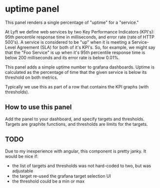 # uptime panel

This panel renders a single percentage of "uptime" for a "service."

At Lyft we define web services by two Key Performance Indicators
(KPI's):  95th percentile response time in milliseconds, and error
rate (rate of HTTP 500's).  A service is considered to be "up" when
it is meeting a Service-Level Agreement (SLA) for both of it's
KPI's.  So, for example, we might say that the "Foo Service" is up
when it's 95th percentile response time is below 200 milliseconds
and its error rate is below 0.01%.

This panel adds a simple uptime number to grafana dashboards.
Uptime is calculated as the percentage of time that the given
service is below its threshold on both metrics.

Typically we use this as part of a row that contains the KPI graphs
(with thresholds).

## How to use this panel

Add the panel to your dashboard, and specify targets and thresholds.
Targets are graphite functions, and thresholds are limits for the targets.

## TODO

Due to my inexperience with angular, this component is pretty janky.
It would be nice if: 
* the list of targets and thresholds was not hard-coded to two, but was adjustable
* the target re-used the grafana target selection UI
* the threshold could be a min or max

